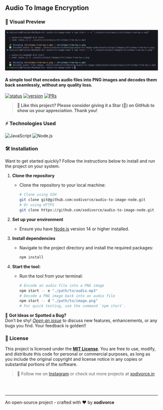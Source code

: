 ## Audio To Image Encryption

### 👀 Visual Preview
<img src="./images/audio-to-image-node-preview.png" alt="audio-to-image-node-preview">

#### A simple tool that encodes audio files into PNG images and decodes them back seamlessly, without any quality loss.

[![status](https://img.shields.io/badge/status-active-brightgreen.svg?style=flat)](https://github.com/xodivorce/audio-to-image-node/)
[![version](https://img.shields.io/badge/version-v1.0.0-yellow.svg?style=flat)](https://github.com/xodivorce/audio-to-image-node/)
[![PRs](https://img.shields.io/badge/PRs-welcome-blue.svg?style=flat)](https://github.com/xodivorce/audio-to-image-node/)

> **🥰 Like this project? Please consider giving it a Star (🌟) on GitHub to show us your appreciation. Thank you!**

### ⚡️ Technologies Used
![JavaScript](https://img.shields.io/badge/javascript-%23323330.svg?style=for-the-badge&logo=javascript&logoColor=%23F7DF1E)
![Node.js](https://img.shields.io/badge/node.js-6DA55F?style=for-the-badge&logo=node.js&logoColor=white)

### 🛠️ Installation
   Want to get started quickly? Follow the instructions below to install and run the project on your system.

1. **Clone the repository**
   - Clone the repository to your local machine:
     ```bash
     # Clone using SSH
     git clone git@github.com:xodivorce/audio-to-image-node.git
     # Or using HTTPS
     git clone https://github.com/xodivorce/audio-to-image-node.git
     ```

2. **Set up your environment**
   - Ensure you have [Node.js](https://nodejs.org/) version 14 or higher installed.

3. **Install dependencies**
   - Navigate to the project directory and install the required packages:
     ```bash
     npm install
     ```

4. **Start the tool:**
   - Run the tool from your terminal:
     ```bash
     # Encode an audio file into a PNG image
     npm start -- e "./path/to/audio.mp3"
     # Decode a PNG image back into an audio file
     npm start -- d "./path/to/image.png"
     # For quick testing, use the command `npm start`.
     ```
🐞 **Got Ideas or Spotted a Bug?**  
   Don’t be shy! [*Open an issue*](https://github.com/xodivorce/audio-to-image-node/issues) to discuss new features, enhancements, or any bugs you find. Your feedback is golden!!


### 📄 License
   This project is licensed under the [**MIT License**](LICENSE.txt). You are free to use, modify, and distribute this code for personal or commercial purposes, as long as you include the original copyright and license notice in any copies or substantial portions of the software.

> 🧠 Follow me on [Instagram](https://instagram.com/xodivorce) or check out more projects at [xodivorce.in](https://www.xodivorce.in)

<br></br>

****

An open-source project - crafted with ❤️ by **xodivorce**